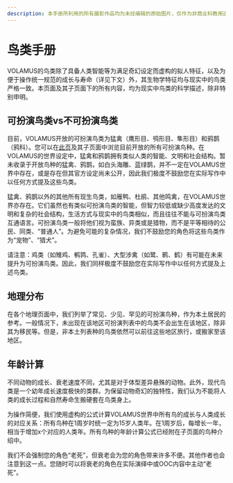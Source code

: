 ```yaml
---
description: 本手册所利用的所有摄影作品均为未经编辑的原始图片，仅作为非商业科教用途。若您不希望您的作品出现在此处，请您联系工作人员，我们将立即移除。
---
```


# 鸟类手册

VOLAMUS的鸟类除了具备人类智能等为满足奇幻设定而虚构的拟人特征，以及为便于操作统一规范的成长与寿命（详见下文）外，其生物学特征均与现实中的鸟类严格一致。本页面及其子页面下的所有内容，均为现实中鸟类的科学描述，除非特别申明。

## 可扮演鸟类vs不可扮演鸟类

目前，VOLAMUS开放的可扮演鸟类为猛禽（鹰形目、鸮形目、隼形目）和鸦鹊（鸦科）。您可以在[此页](species/)及其子页面中浏览目前开放的所有可扮演鸟种。在VOLAMUS的世界设定中，猛禽和鸦鹊拥有类似人类的智能、文明和社会结构。暂未收录于开放鸟种的猛禽、鸦鹊，如白头海雕、蓝绿鹊，并不一定在VOLAMUS世界中存在，或是存在但其官方设定尚未公开，因此我们极度不鼓励您在实际写作中以任何方式提及这些鸟类。

猛禽、鸦鹊以外的其他所有现生鸟类，如雁鸭、杜鹃、其他鸣禽，在VOLAMUS世界亦存在。它们虽然也有类似可扮演鸟类的智能，但智力较低或缺少高度发达的文明和复杂的社会结构，生活方式与现实中的鸟类相似，而且往往不能与可扮演鸟类互通语言。可扮演鸟类一般将他们视为蛮族、异类或是猎物，而不是平等相待的公民、同类、“普通人”。为避免可能的复杂情况，我们不鼓励您的角色将这些鸟类作为“宠物”、“猎犬”。

请注意：鸡类（如雉鸡、鹌鹑、孔雀）、大型涉禽（如鹭、鹮、鹤）有可能在未来提升为可扮演鸟类。因此，我们同样极度不鼓励您在实际写作中以任何方式提及上述鸟类。

## 地理分布

在各个地理页面中，我们列举了常见、少见、罕见的可扮演鸟种，作为本土居民的参考。一般情况下，未出现在该地区可扮演列表中的鸟类不会出生在该地区，除非其为移民等。但是，非本土列表种的鸟类依然可以前往这些地区旅行，或搬家至该地区。

## 年龄计算

不同动物的成长、衰老速度不同，尤其是对于体型差异悬殊的动物。此外，现代鸟类是一个幼年成长速度极快的类群。为保留动物奇幻的独特性，我们认为不能将人类的成长过程和自然寿命生搬硬套在鸟类身上。

为操作简便，我们使用虚构的公式计算VOLAMUS世界中所有鸟的成长与人类成长的对应关系：所有鸟种在1周岁时统一定为15岁人类年。在1周岁后，每增长一年，相当于增加x个对应的人类年。所有鸟种的年龄计算公式已经附在子页面的鸟种介绍中。

我们不会强制您的角色“老死”，但衰老会为您的角色带来许多不便。其他作者也会注意到这一点。您随时可以将衰老的角色在实际演绎中或OOC内容中主动“老死”。

## 

